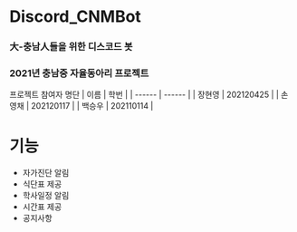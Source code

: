 # Discord_CNMBot
### 大-충남人들을 위한 디스코드 봇




### 2021년 충남중 자율동아리 프로젝트

프로젝트 참여자 명단 
| 이름 | 학번 |
| ------ | ------ |
| 장현영 | 202120425 |
| 손영채 | 202120117 |
| 백승우 | 202110114 |



# 기능
- 자가진단 알림
- 식단표 제공
- 학사일정 알림
- 시간표 제공
- 공지사항 
